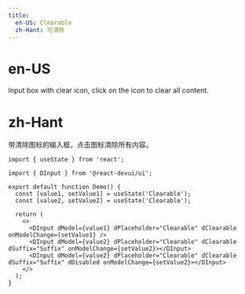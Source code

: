 ```yaml
---
title:
  en-US: Clearable
  zh-Hant: 可清除
---
```


# en-US

Input box with clear icon, click on the icon to clear all content.

# zh-Hant

带清除图标的输入框，点击图标清除所有内容。

```tsx
import { useState } from 'react';

import { DInput } from '@react-devui/ui';

export default function Demo() {
  const [value1, setValue1] = useState('Clearable');
  const [value2, setValue2] = useState('Clearable');

  return (
    <>
      <DInput dModel={value1} dPlaceholder="Clearable" dClearable onModelChange={setValue1} />
      <DInput dModel={value2} dPlaceholder="Clearable" dClearable dSuffix="Suffix" onModelChange={setValue2}></DInput>
      <DInput dModel={value2} dPlaceholder="Clearable" dClearable dSuffix="Suffix" dDisabled onModelChange={setValue2}></DInput>
    </>
  );
}
```
